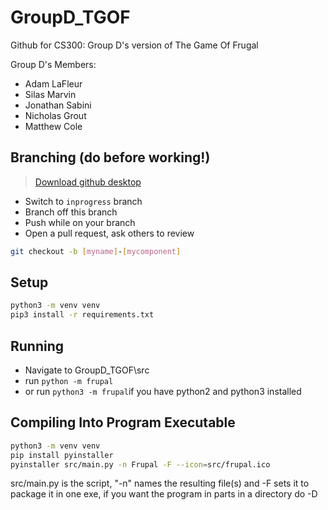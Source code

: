 # GroupD_TGOF

Github for CS300: Group D's version of The Game Of Frugal

Group D's Members:
- Adam LaFleur
- Silas Marvin
- Jonathan Sabini
- Nicholas Grout 
- Matthew Cole

## Branching (do before working!)

> [Download github desktop](https://desktop.github.com/)
* Switch to `inprogress` branch
* Branch off this branch
* Push while on your branch
* Open a pull request, ask others to review

```bash
git checkout -b [myname]-[mycomponent]
```

## Setup

```bash
python3 -m venv venv
pip3 install -r requirements.txt
```

## Running

* Navigate to GroupD_TGOF\src
* run `python -m frupal`
* or run `python3 -m frupal`if you have python2 and python3 installed

## Compiling Into Program Executable
```bash
python3 -m venv venv
pip install pyinstaller
pyinstaller src/main.py -n Frupal -F --icon=src/frupal.ico
```

src/main.py is the script, "-n" names the resulting file(s) and -F sets it to package it in one exe, if you want the program in parts in a directory do -D